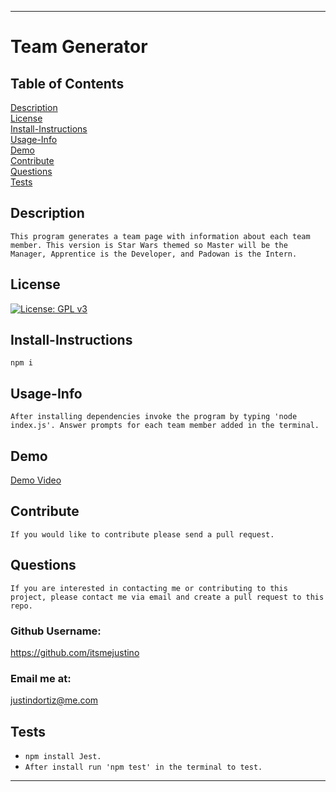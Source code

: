 ---
# Team Generator 

## Table of Contents <br>
[Description](#description)<br>
[License](#license)<br>
[Install-Instructions](#install-Instructions)<br>
[Usage-Info](#usage-Info)<br>
[Demo](#demo)<br>
[Contribute](#contribute)<br>
[Questions](#questions)<br>
[Tests](#tests)<br>

## Description 

  `This program generates a team page with information about each team member. This version is Star Wars themed so Master will be the Manager, Apprentice is the Developer, and Padowan is the Intern.`
 
## License
  [![License: GPL v3](https://img.shields.io/badge/License-GPL%20v3-blue.svg)](https://www.gnu.org/licenses/gpl-3.0)
## Install-Instructions 

  `npm i`
 
## Usage-Info
`
  After installing dependencies invoke the program by typing 'node index.js'. Answer prompts for each team member added in the terminal.
  `
## Demo

[Demo Video](https://drive.google.com/file/d/1ow7qVECJkpcqSEDhvUsG_Xi9r-6tA3_O/view)<br>

## Contribute

  `If you would like to contribute please send a pull request.`


## Questions 
`If you are interested in contacting me or contributing to this project, please contact me via email and create a pull request to this repo.`

### Github Username:

https://github.com/itsmejustino

### Email me at: 
 justindortiz@me.com 
## Tests 

  * `npm install Jest.` 
  * `After install run 'npm test' in the terminal to test.`
  ---

